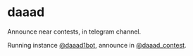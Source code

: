 # daaad

Announce near contests, in telegram channel.

Running instance [@daaad1bot](https://t.me/daaad1bot), announce in [@daaad_contest](https://t.me/daaad_contest).
